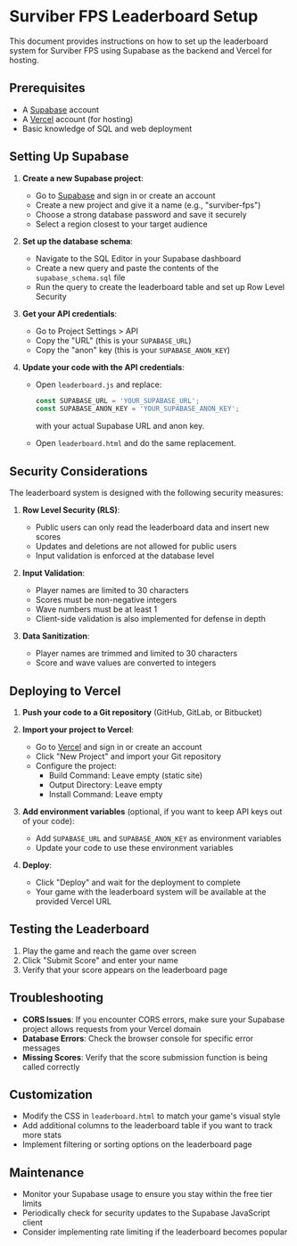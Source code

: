 # Surviber FPS Leaderboard Setup

This document provides instructions on how to set up the leaderboard system for Surviber FPS using Supabase as the backend and Vercel for hosting.

## Prerequisites

- A [Supabase](https://supabase.com) account
- A [Vercel](https://vercel.com) account (for hosting)
- Basic knowledge of SQL and web deployment

## Setting Up Supabase

1. **Create a new Supabase project**:
   - Go to [Supabase](https://supabase.com) and sign in or create an account
   - Create a new project and give it a name (e.g., "surviber-fps")
   - Choose a strong database password and save it securely
   - Select a region closest to your target audience

2. **Set up the database schema**:
   - Navigate to the SQL Editor in your Supabase dashboard
   - Create a new query and paste the contents of the `supabase_schema.sql` file
   - Run the query to create the leaderboard table and set up Row Level Security

3. **Get your API credentials**:
   - Go to Project Settings > API
   - Copy the "URL" (this is your `SUPABASE_URL`)
   - Copy the "anon" key (this is your `SUPABASE_ANON_KEY`)

4. **Update your code with the API credentials**:
   - Open `leaderboard.js` and replace:
     ```javascript
     const SUPABASE_URL = 'YOUR_SUPABASE_URL';
     const SUPABASE_ANON_KEY = 'YOUR_SUPABASE_ANON_KEY';
     ```
     with your actual Supabase URL and anon key.
   
   - Open `leaderboard.html` and do the same replacement.

## Security Considerations

The leaderboard system is designed with the following security measures:

1. **Row Level Security (RLS)**:
   - Public users can only read the leaderboard data and insert new scores
   - Updates and deletions are not allowed for public users
   - Input validation is enforced at the database level

2. **Input Validation**:
   - Player names are limited to 30 characters
   - Scores must be non-negative integers
   - Wave numbers must be at least 1
   - Client-side validation is also implemented for defense in depth

3. **Data Sanitization**:
   - Player names are trimmed and limited to 30 characters
   - Score and wave values are converted to integers

## Deploying to Vercel

1. **Push your code to a Git repository** (GitHub, GitLab, or Bitbucket)

2. **Import your project to Vercel**:
   - Go to [Vercel](https://vercel.com) and sign in or create an account
   - Click "New Project" and import your Git repository
   - Configure the project:
     - Build Command: Leave empty (static site)
     - Output Directory: Leave empty
     - Install Command: Leave empty

3. **Add environment variables** (optional, if you want to keep API keys out of your code):
   - Add `SUPABASE_URL` and `SUPABASE_ANON_KEY` as environment variables
   - Update your code to use these environment variables

4. **Deploy**:
   - Click "Deploy" and wait for the deployment to complete
   - Your game with the leaderboard system will be available at the provided Vercel URL

## Testing the Leaderboard

1. Play the game and reach the game over screen
2. Click "Submit Score" and enter your name
3. Verify that your score appears on the leaderboard page

## Troubleshooting

- **CORS Issues**: If you encounter CORS errors, make sure your Supabase project allows requests from your Vercel domain
- **Database Errors**: Check the browser console for specific error messages
- **Missing Scores**: Verify that the score submission function is being called correctly

## Customization

- Modify the CSS in `leaderboard.html` to match your game's visual style
- Add additional columns to the leaderboard table if you want to track more stats
- Implement filtering or sorting options on the leaderboard page

## Maintenance

- Monitor your Supabase usage to ensure you stay within the free tier limits
- Periodically check for security updates to the Supabase JavaScript client
- Consider implementing rate limiting if the leaderboard becomes popular 